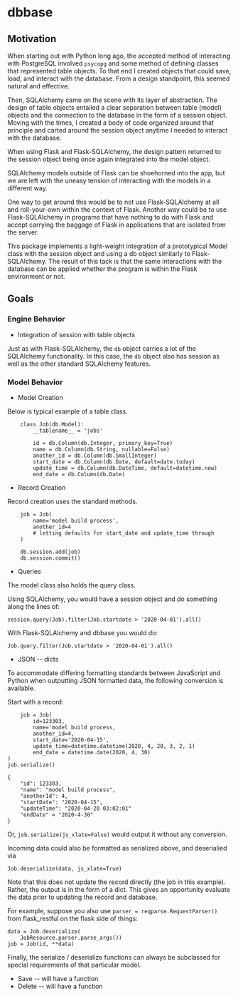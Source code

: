 # dbbase

## Motivation

When starting out with Python long ago, the accepted method of interacting with PostgreSQL involved `psycopg` and some method of defining classes that represented table objects. To that end I created objects that could save, load, and interact with the database. From a design standpoint, this seemed natural and effective.

Then, SQLAlchemy came on the scene with its layer of abstraction. The design of table objects entailed a clear separation between table (model) objects and the connection to the database in the form of a session object. Moving with the times, I created a body of code organized around that principle and carted around the session object anytime I needed to interact with the database.

When using Flask and Flask-SQLAlchemy, the design pattern returned to the session object being once again integrated into the model object.

SQLAlchemy models outside of Flask can be shoehorned into the app, but we are left with the uneasy tension of interacting with the models in a different way.

One way to get around this would be to not use Flask-SQLAlchemy at all and roll-your-own within the context of Flask. Another way could be to use Flask-SQLAlchemy in programs that have nothing to do with Flask and accept carrying the baggage of Flask in applications that are isolated from the server.

This package implements a light-weight integration of a prototypical Model class with the session object and using a db object similarly to Flask-SQLAlchemy. The result of this tack is that the same interactions with the database can be applied whether the program is within the Flask environment or not.

## Goals

### Engine Behavior

* Integration of session with table objects

Just as with Flask-SQLAlchemy, the `db` object carries a lot of the SQLAlchemy functionality. In this case, the `db` object also has session as well as the other standard SQLAlchemy features.

### Model Behavior
* Model Creation

Below is typical example of a table class.
```
    class Job(db.Model):
        __tablename__ = 'jobs'

        id = db.Column(db.Integer, primary_key=True)
        name = db.Column(db.String, nullable=False)
        another_id = db.Column(db.SmallInteger)
        start_date = db.Column(db.Date, default=date.today)
        update_time = db.Column(db.DateTime, default=datetime.now)
        end_date = db.Column(db.Date)
```
* Record Creation

Record creation uses the standard methods.
```
    job = Job(
        name='model build process',
        another_id=4
        # letting defaults for start_date and update_time through
    )

    db.session.add(job)
    db.session.commit()

```
* Queries

The model class also holds the query class.

Using SQLAlchemy, you would have a session object and do something along the
lines of:
```
session.query(Job).filter(Job.startdate > '2020-04-01').all()
```
With Flask-SQLAlchemy and dbbase you would do:
```
Job.query.filter(Job.startdate > '2020-04-01').all()

```
* JSON -- dicts

To accommodate differing formatting standards between JavaScript and Python when outputting JSON formatted data, the following conversion is available.

Start with a record:
```
    job = Job(
        id=123303,
        name='model build process,
        another_id=4,
        start_date='2020-04-15',
        update_time=datetime.datetime(2020, 4, 20, 3, 2, 1)
        end_date = datetime.date(2020, 4, 30)
)
job.serialize()

{
    "id": 123303,
    "name": "model build process",
    "anotherId": 4,
    "startDate": "2020-04-15",
    "updateTime": "2020-04-20 03:02:01"
    "endDate" = "2020-4-30"
}

```
Or, `job.serialize(js_xlate=False)` would output it without any conversion.

Incoming data could also be formatted as serialized above, and deserialied
via
```
Job.deserialize(data, js_xlate=True)
```
Note that this does not update the record directly (the job in this example). Rather, the output is in the form of a dict. This gives an opportunity evaluate the data prior to updating the record and database.

For example, suppose you also use `parser = reqparse.RequestParser()` from
flask_restful on the flask side of things:
```
data = Job.deserialize(
    JobResource.parser.parse_args())
job = Job(id, **data)
```
Finally, the serialize / deserialize functions can always be subclassed for special requirements of that particular model.


* Save  -- will have a function
* Delete -- will have a function
```

